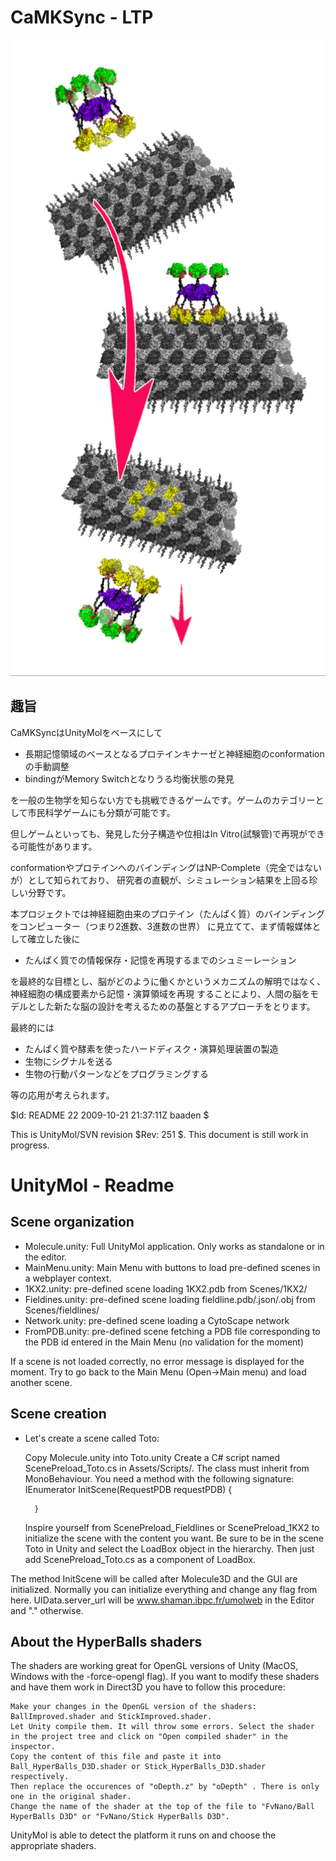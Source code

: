 CaMKSync - LTP
=================

![image](StrikingImage-press-release-450ppi-7in.png)

趣旨
--------------
CaMKSyncはUnityMolをベースにして

* 長期記憶領域のベースとなるプロテインキナーゼと神経細胞のconformationの手動調整
* bindingがMemory Switchとなりうる均衡状態の発見

を一般の生物学を知らない方でも挑戦できるゲームです。ゲームのカテゴリーとして市民科学ゲームにも分類が可能です。

但しゲームといっても、発見した分子構造や位相はIn Vitro(試験管)で再現ができる可能性があります。

conformationやプロテインへのバインディングはNP-Complete（完全ではないが）として知られており、
研究者の直観が、シミュレーション結果を上回る珍しい分野です。

本プロジェクトでは神経細胞由来のプロテイン（たんぱく質）のバインディングをコンピューター（つまり2進数、3進数の世界）
に見立てて、まず情報媒体として確立した後に

* たんぱく質での情報保存・記憶を再現するまでのシュミーレーション

を最終的な目標とし、脳がどのように働くかというメカニズムの解明ではなく、神経細胞の構成要素から記憶・演算領域を再現
することにより、人間の脳をモデルとした新たな脳の設計を考えるための基盤とするアプローチをとります。

最終的には

* たんぱく質や酵素を使ったハードディスク・演算処理装置の製造
* 生物にシグナルを送る
* 生物の行動パターンなどをプログラミングする

等の応用が考えられます。


$Id: README 22 2009-10-21 21:37:11Z baaden $

This is UnityMol/SVN revision $Rev: 251 $.
This document is still work in progress.

UnityMol - Readme
=================

Scene organization
-------------------
* Molecule.unity: Full UnityMol application. Only works as standalone or in the editor.
* MainMenu.unity: Main Menu with buttons to load pre-defined scenes in a webplayer context.
* 1KX2.unity: pre-defined scene loading 1KX2.pdb from Scenes/1KX2/
* Fieldines.unity: pre-defined scene loading fieldline.pdb/.json/.obj from Scenes/fieldlines/
* Network.unity: pre-defined scene loading a CytoScape network
* FromPDB.unity: pre-defined scene fetching a PDB file corresponding to the PDB id entered in the Main Menu (no validation for the moment)

If a scene is not loaded correctly, no error message is displayed for the moment. Try to go back to the Main Menu (Open->Main menu) and load another scene.

Scene creation
--------------
- Let's create a scene called Toto:

	Copy Molecule.unity into Toto.unity
	Create a C# script named ScenePreload_Toto.cs in Assets/Scripts/. The class must inherit from MonoBehaviour.
	You need a method with the following signature:
		IEnumerator InitScene(RequestPDB requestPDB)
		{

		}
	Inspire yourself from ScenePreload_Fieldlines or ScenePreload_1KX2 to initialize the scene with the content you want.
	Be sure to be in the scene Toto in Unity and select the LoadBox object in the hierarchy.
	Then just add ScenePreload_Toto.cs as a component of LoadBox.

The method InitScene will be called after Molecule3D and the GUI are initialized.
Normally you can initialize everything and change any flag from here.
UIData.server_url will be www.shaman.ibpc.fr/umolweb in the Editor and "." otherwise.


About the HyperBalls shaders
----------------------------
The shaders are working great for OpenGL versions of Unity (MacOS, Windows with the -force-opengl flag).
If you want to modify these shaders and have them work in Direct3D you have to follow this procedure:

	Make your changes in the OpenGL version of the shaders: BallImproved.shader and StickImproved.shader.
	Let Unity compile them. It will throw some errors. Select the shader in the project tree and click on "Open compiled shader" in the inspector.
	Copy the content of this file and paste it into Ball_HyperBalls_D3D.shader or Stick_HyperBalls_D3D.shader respectively.
	Then replace the occurences of "oDepth.z" by "oDepth" . There is only one in the original shader.
	Change the name of the shader at the top of the file to "FvNano/Ball HyperBalls D3D" or "FvNano/Stick HyperBalls D3D".

UnityMol is able to detect the platform it runs on and choose the appropriate shaders.
